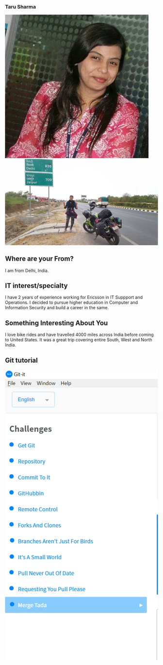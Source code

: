 ### Taru Sharma                                                                                                                                   
![](FB_IMG_1523342663545.jpg)                                                                                                              
![](20180607_192427.jpg "Me")
                                                                                                                                            
 ## Where are your From?
 I am from Delhi, India.                                                                                                                         
 
 ## IT interest/specialty
 I have 2 years of experience working for Ericsson in IT Suppport and Operations. I decided to pursue higher education in Computer and Information Security and build a career in the same.                                                                                        
 ## Something Interesting About You
 I love bike rides and have travelled 4000 miles across India before coming to United States. It was a great trip covering entire South, West and North India.                                                                                                                                      
 ## Git tutorial
![Git Tutorial](git.PNG)
